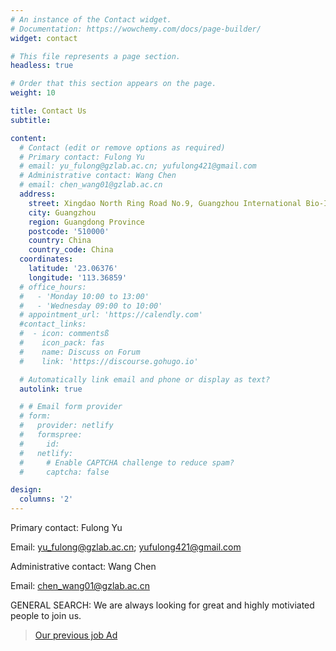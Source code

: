 ```yaml
---
# An instance of the Contact widget.
# Documentation: https://wowchemy.com/docs/page-builder/
widget: contact

# This file represents a page section.
headless: true

# Order that this section appears on the page.
weight: 10

title: Contact Us
subtitle: 

content:
  # Contact (edit or remove options as required)
  # Primary contact: Fulong Yu
  # email: yu_fulong@gzlab.ac.cn; yufulong421@gmail.com
  # Administrative contact: Wang Chen
  # email: chen_wang01@gzlab.ac.cn
  address:
    street: Xingdao North Ring Road No.9, Guangzhou International Bio-Island, Haizhu District
    city: Guangzhou
    region: Guangdong Province
    postcode: '510000'
    country: China
    country_code: China
  coordinates:
    latitude: '23.06376'
    longitude: '113.36859'
  # office_hours:
  #   - 'Monday 10:00 to 13:00'
  #   - 'Wednesday 09:00 to 10:00'
  # appointment_url: 'https://calendly.com'
  #contact_links:
  #  - icon: commentsß
  #    icon_pack: fas
  #    name: Discuss on Forum
  #    link: 'https://discourse.gohugo.io'

  # Automatically link email and phone or display as text?
  autolink: true

  # # Email form provider
  # form:
  #   provider: netlify
  #   formspree:
  #     id:
  #   netlify:
  #     # Enable CAPTCHA challenge to reduce spam?
  #     captcha: false

design:
  columns: '2'
---
```

<!---
# Lorem ipsum dolor sit amet, consectetur adipiscing elit. Integer tempus augue non tempor egestas. Proin nisl nunc, dignissim in accumsan dapibus, auctor ullamcorper neque. Quisque at elit felis. Vestibulum ante ipsum primis in faucibus orci luctus et ultrices posuere cubilia curae; Aenean eget elementum odio. Cras interdum eget risus sit amet aliquet. In volutpat, nisl ut fringilla dignissim, arcu nisl suscipit ante, at accumsan sapien nisl eu eros.
--->

Primary contact: Fulong Yu

Email: yu_fulong@gzlab.ac.cn; yufulong421@gmail.com

Administrative contact: Wang Chen

Email: chen_wang01@gzlab.ac.cn

GENERAL SEARCH: 
We are always looking for great and highly motiviated people to join us.   
> [Our previous job Ad](https://mp.weixin.qq.com/s/aQiyurfFb3NXljhOTXLN6Q)


